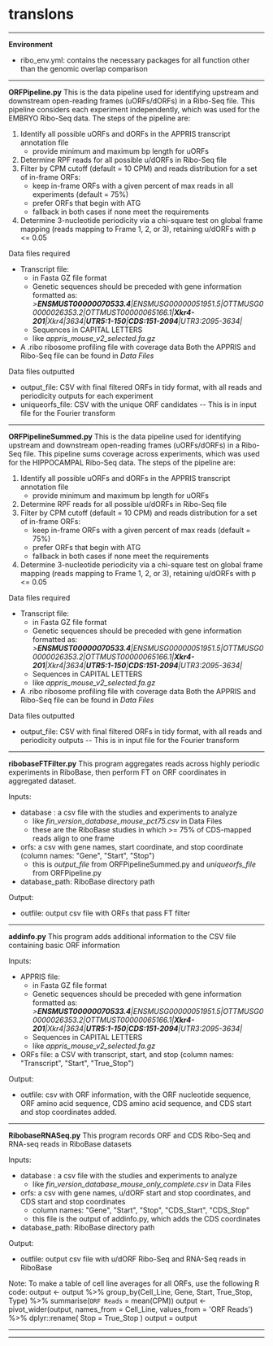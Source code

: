 # translons
 ---------------------------------------------------------------------------------------------------------------------------------------------------------------------------------------------
**Environment**
- ribo_env.yml: contains the necessary packages for all function other than the genomic overlap comparison
 ---------------------------------------------------------------------------------------------------------------------------------------------------------------------------------------------
**ORFPipeline.py**
This is the data pipeline used for identifying upstream and downstream open-reading frames (uORFs/dORFs) in a Ribo-Seq file. This pipeline considers each experiment independently, which was used for the EMBRYO Ribo-Seq data.
The steps of the pipeline are:
1) Identify all possible uORFs and dORFs in the APPRIS transcript annotation file
	- provide minimum and maximum bp length for uORFs
2) Determine RPF reads for all possible u/dORFs in Ribo-Seq file
3) Filter by CPM cutoff (default = 10 CPM) and reads distribution for a set of in-frame ORFs:
	- keep in-frame ORFs with a given percent of max reads in all experiments (default 	  = 75%)
	- prefer ORFs that begin with ATG
	- fallback in both cases if none meet the requirements
4) Determine 3-nucleotide periodicity via a chi-square test on global frame mapping (reads mapping to Frame 1, 2, or 3), retaining u/dORFs with p <= 0.05

Data files required
- Transcript file:
    - in Fasta GZ file format
    - Genetic sequences should be preceded with gene information formatted as: *>**ENSMUST00000070533.4**|ENSMUSG00000051951.5|OTTMUSG00000026353.2|OTTMUST00000065166.1|**Xkr4-201**|Xkr4|3634|**UTR5:1-150**|**CDS:151-2094**|UTR3:2095-3634|*
    - Sequences in CAPITAL LETTERS
    - like *appris_mouse_v2_selected.fa.gz*
- A .ribo ribosome profiling file with coverage data
Both the APPRIS and Ribo-Seq file can be found in *Data Files*
  

Data files outputted
- output_file: CSV with final filtered ORFs in tidy format, with all reads and periodicity outputs for each experiment
- uniqueorfs_file: CSV with the unique ORF candidates -- This is in input file for the Fourier transform

 ---------------------------------------------------------------------------------------------------------------------------------------------------------------------------------------------
**ORFPipelineSummed.py**
This is the data pipeline used for identifying upstream and downstream open-reading frames (uORFs/dORFs) in a Ribo-Seq file. This pipeline sums coverage across experiments, which was used for the HIPPOCAMPAL Ribo-Seq data. 
The steps of the pipeline are:
1) Identify all possible uORFs and dORFs in the APPRIS transcript annotation file
	- provide minimum and maximum bp length for uORFs
2) Determine RPF reads for all possible u/dORFs in Ribo-Seq file
3) Filter by CPM cutoff (default = 10 CPM) and reads distribution for a set of in-frame ORFs:
	- keep in-frame ORFs with a given percent of max reads (default = 75%)
	- prefer ORFs that begin with ATG
	- fallback in both cases if none meet the requirements
4) Determine 3-nucleotide periodicity via a chi-square test on global frame mapping (reads mapping to Frame 1, 2, or 3), retaining u/dORFs with p <= 0.05

Data files required
- Transcript file:
    - in Fasta GZ file format
    - Genetic sequences should be preceded with gene information formatted as: *>**ENSMUST00000070533.4**|ENSMUSG00000051951.5|OTTMUSG00000026353.2|OTTMUST00000065166.1|**Xkr4-201**|Xkr4|3634|**UTR5:1-150**|**CDS:151-2094**|UTR3:2095-3634|*
    - Sequences in CAPITAL LETTERS
    - like *appris_mouse_v2_selected.fa.gz*
- A .ribo ribosome profiling file with coverage data
Both the APPRIS and Ribo-Seq file can be found in *Data Files*
  

Data files outputted
- output_file: CSV with final filtered ORFs in tidy format, with all reads and periodicity outputs -- This is in input file for the Fourier transform 


 ---------------------------------------------------------------------------------------------------------------------------------------------------------------------------------------------
**ribobaseFTFilter.py**
This program aggregates reads across highly periodic experiments in RiboBase, then perform FT on ORF coordinates in aggregated dataset.


Inputs:
- database : a csv file with the studies and experiments to analyze
	- like *fin_version_database_mouse_pct75.csv* in Data Files
	- these are the RiboBase studies in which >= 75% of CDS-mapped reads align to one frame
- orfs: a csv with gene names, start coordinate, and stop coordinate (column names: "Gene", "Start", "Stop")
	- this is *output_file* from ORFPipelineSummed.py and *uniqueorfs_file* from ORFPipeline.py
- database_path: RiboBase directory path

Output:
- outfile: output csv file with ORFs that pass FT filter
 ---------------------------------------------------------------------------------------------------------------------------------------------------------------------------------------------
**addinfo.py**
This program adds additional information to the CSV file containing basic ORF information

Inputs:
- APPRIS file:
    - in Fasta GZ file format
    - Genetic sequences should be preceded with gene information formatted as: *>**ENSMUST00000070533.4**|ENSMUSG00000051951.5|OTTMUSG00000026353.2|OTTMUST00000065166.1|**Xkr4-201**|Xkr4|3634|**UTR5:1-150**|**CDS:151-2094**|UTR3:2095-3634|*
    - Sequences in CAPITAL LETTERS
    - like *appris_mouse_v2_selected.fa.gz*
- ORFs file: a CSV with transcript, start, and stop (column names: "Transcript", "Start", "True_Stop")

Output:
- outfile: csv with ORF information, with the ORF nucleotide sequence, ORF amino acid sequence, CDS amino acid sequence, and CDS start and stop coordinates added.

 ---------------------------------------------------------------------------------------------------------------------------------------------------------------------------------------------
**RibobaseRNASeq.py**
This program records ORF and CDS Ribo-Seq and RNA-seq reads in RiboBase datasets

Inputs:
- database : a csv file with the studies and experiments to analyze
	- like *fin_version_database_mouse_only_complete.csv* in Data Files
- orfs: a csv with gene names, u/dORF start and stop coordinates, and CDS start and stop coordinates
	- column names: "Gene", "Start", "Stop", "CDS_Start", "CDS_Stop"
	- this file is the output of addinfo.py, which adds the CDS coordinates
- database_path: RiboBase directory path

Output:
- outfile: output csv file with u/dORF Ribo-Seq and RNA-Seq reads in RiboBase

Note: To make a table of cell line averages for all ORFs, use the following R code:
output <- output %>% group_by(Cell_Line, Gene, Start, True_Stop, Type) %>% summarise(`ORF Reads` = mean(CPM))
output <- pivot_wider(output, names_from = Cell_Line, values_from = 'ORF Reads') %>% 
  dplyr::rename(
    Stop = True_Stop
  )
output = output 

 ---------------------------------------------------------------------------------------------------------------------------------------------------------------------------------------------
-----------------------------------------------------------------------------------------------------------------------------------------------------------------------------------------------
